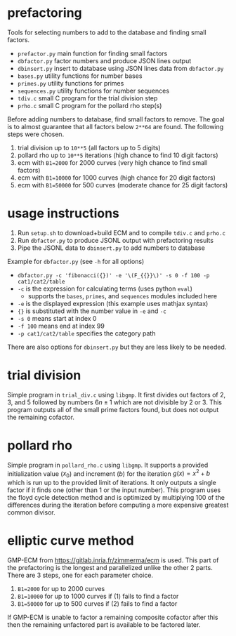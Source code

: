 # prefactoring

Tools for selecting numbers to add to the database and finding small factors.
- `prefactor.py` main function for finding small factors
- `dbfactor.py` factor numbers and produce JSON lines output
- `dbinsert.py` insert to database using JSON lines data from `dbfactor.py`
- `bases.py` utility functions for number bases
- `primes.py` utility functions for primes
- `sequences.py` utility functions for number sequences
- `tdiv.c` small C program for the trial division step
- `prho.c` small C program for the pollard rho step(s)

Before adding numbers to database, find small factors to remove. The goal is to
almost guarantee that all factors below `2**64` are found. The following steps
were chosen.

1. trial division up to `10**5` (all factors up to 5 digits)
2. pollard rho up to `10**5` iterations (high chance to find 10 digit factors)
3. ecm with `B1=2000` for 2000 curves (very high chance to find small factors)
4. ecm with `B1=10000` for 1000 curves (high chance for 20 digit factors)
5. ecm with `B1=50000` for 500 curves (moderate chance for 25 digit factors)

# usage instructions

1. Run `setup.sh` to download+build ECM and to compile `tdiv.c` and `prho.c`
2. Run `dbfactor.py` to produce JSONL output with prefactoring results
3. Pipe the JSONL data to `dbinsert.py` to add numbers to database

Example for `dbfactor.py` (see `-h` for all options)
- `dbfactor.py -c 'fibonacci({})' -e '\(F_{{}}\)' -s 0 -f 100 -p cat1/cat2/table`
- `-c` is the expression for calculating terms (uses python `eval`)
  - supports the `bases`, `primes`, and `sequences` modules included here
- `-e` is the displayed expression (this example uses mathjax syntax)
- `{}` is substituted with the number value in `-e` and `-c`
- `-s 0` means start at index 0
- `-f 100` means end at index 99
- `-p cat1/cat2/table` specifies the category path

There are also options for `dbinsert.py` but they are less likely to be needed.

# trial division

Simple program in `trial_div.c` using `libgmp`. It first divides out factors of
2, 3, and 5 followed by numbers $6n\pm1$ which are not divisible by 2 or 3.
This program outputs all of the small prime factors found, but does not output
the remaining cofactor.

# pollard rho

Simple program in `pollard_rho.c` using `libgmp`. It supports a provided
initialization value ($x_0$) and increment ($b$) for the iteration $g(x)=x^2+b$
which is run up to the provided limit of iterations. It only outputs a single
factor if it finds one (other than 1 or the input number). This program uses
the floyd cycle detection method and is optimized by multiplying 100 of the
differences during the iteration before computing a more expensive greatest
common divisor.

# elliptic curve method

GMP-ECM from https://gitlab.inria.fr/zimmerma/ecm is used. This part of the
prefactoring is the longest and parallelized unlike the other 2 parts. There
are 3 steps, one for each parameter choice.

1. `B1=2000` for up to 2000 curves
2. `B1=10000` for up to 1000 curves if (1) fails to find a factor
3. `B1=50000` for up to 500 curves if (2) fails to find a factor

If GMP-ECM is unable to factor a remaining composite cofactor after this then
the remaining unfactored part is available to be factored later.

